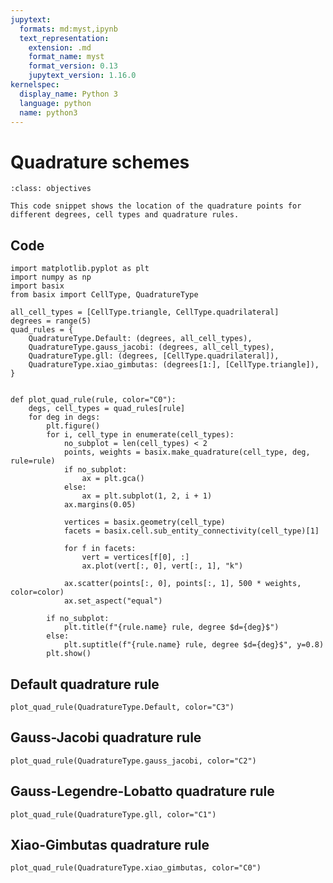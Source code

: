 ```yaml
---
jupytext:
  formats: md:myst,ipynb
  text_representation:
    extension: .md
    format_name: myst
    format_version: 0.13
    jupytext_version: 1.16.0
kernelspec:
  display_name: Python 3
  language: python
  name: python3
---
```


# Quadrature schemes

```{admonition} Objectives
:class: objectives

This code snippet shows the location of the quadrature points for different degrees, cell types and quadrature rules.
```

## Code

```{code-cell} ipython3
import matplotlib.pyplot as plt
import numpy as np
import basix
from basix import CellType, QuadratureType

all_cell_types = [CellType.triangle, CellType.quadrilateral]
degrees = range(5)
quad_rules = {
    QuadratureType.Default: (degrees, all_cell_types),
    QuadratureType.gauss_jacobi: (degrees, all_cell_types),
    QuadratureType.gll: (degrees, [CellType.quadrilateral]),
    QuadratureType.xiao_gimbutas: (degrees[1:], [CellType.triangle]),
}


def plot_quad_rule(rule, color="C0"):
    degs, cell_types = quad_rules[rule]
    for deg in degs:
        plt.figure()
        for i, cell_type in enumerate(cell_types):
            no_subplot = len(cell_types) < 2
            points, weights = basix.make_quadrature(cell_type, deg, rule=rule)
            if no_subplot:
                ax = plt.gca()
            else:
                ax = plt.subplot(1, 2, i + 1)
            ax.margins(0.05)

            vertices = basix.geometry(cell_type)
            facets = basix.cell.sub_entity_connectivity(cell_type)[1]

            for f in facets:
                vert = vertices[f[0], :]
                ax.plot(vert[:, 0], vert[:, 1], "k")

            ax.scatter(points[:, 0], points[:, 1], 500 * weights, color=color)
            ax.set_aspect("equal")

        if no_subplot:
            plt.title(f"{rule.name} rule, degree $d={deg}$")
        else:
            plt.suptitle(f"{rule.name} rule, degree $d={deg}$", y=0.8)
        plt.show()
```

## Default quadrature rule

```{code-cell} ipython3
plot_quad_rule(QuadratureType.Default, color="C3")
```

## Gauss-Jacobi quadrature rule

```{code-cell} ipython3
plot_quad_rule(QuadratureType.gauss_jacobi, color="C2")
```

## Gauss-Legendre-Lobatto quadrature rule

```{code-cell} ipython3
plot_quad_rule(QuadratureType.gll, color="C1")
```

## Xiao-Gimbutas quadrature rule

```{code-cell} ipython3
plot_quad_rule(QuadratureType.xiao_gimbutas, color="C0")
```
